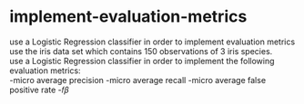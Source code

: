 # implement-evaluation-metrics
use a Logistic Regression classifier in order to implement evaluation metrics use the iris data set which contains 150 observations of 3 iris species.  
use a Logistic Regression classifier in order to implement the following evaluation metrics:  
-micro average precision 
-micro average recall 
-micro average false positive rate 
-𝑓𝛽

